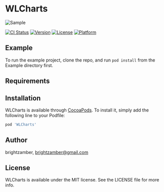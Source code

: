 # WLCharts

![Sample](https://github.com/zamberform/WLCharts/screen/WLCharts.gif)

[![CI Status](https://img.shields.io/travis/brightzamber/WLCharts.svg?style=flat)](https://travis-ci.org/brightzamber/WLCharts)
[![Version](https://img.shields.io/cocoapods/v/WLCharts.svg?style=flat)](https://cocoapods.org/pods/WLCharts)
[![License](https://img.shields.io/cocoapods/l/WLCharts.svg?style=flat)](https://cocoapods.org/pods/WLCharts)
[![Platform](https://img.shields.io/cocoapods/p/WLCharts.svg?style=flat)](https://cocoapods.org/pods/WLCharts)

## Example

To run the example project, clone the repo, and run `pod install` from the Example directory first.

## Requirements

## Installation

WLCharts is available through [CocoaPods](https://cocoapods.org). To install
it, simply add the following line to your Podfile:

```ruby
pod 'WLCharts'
```

## Author

brightzamber, brightzamber@gmail.com

## License

WLCharts is available under the MIT license. See the LICENSE file for more info.
